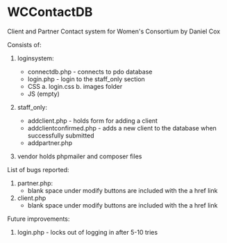 # WCContactDB

Client and Partner Contact system for Women's Consortium by Daniel Cox

Consists of:

1. loginsystem:
    - connectdb.php - connects to pdo database
    - login.php - login to the staff_only section
    - CSS
        a. login.css
        b. images folder
    - JS (empty)

2. staff_only:
    - addclient.php - holds form for adding a client
    - addclientconfirmed.php - adds a new client to the database when successfully submitted
    - addpartner.php
3. vendor holds phpmailer and composer files

List of bugs reported:
1. partner.php:
    - blank space under modify buttons are included with the a href link
2. client.php
    - blank space under modify buttons are included with the a href link

Future improvements:
1. login.php - locks out of logging in after 5-10 tries